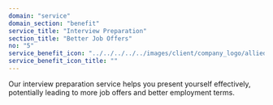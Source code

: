 ```yaml
---
domain: "service"
domain_section: "benefit"
service_title: "Interview Preparation"
section_title: "Better Job Offers"
no: "5"
service_benefit_icon: "../../../../../images/client/company_logo/allied-marketing.png"
service_benefit_icon_title: ""
---
```


Our interview preparation service helps you present yourself effectively, potentially leading to more job offers and better employment terms.
